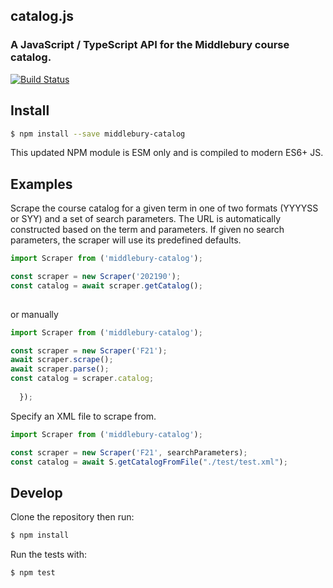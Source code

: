 ## catalog.js

### A JavaScript / TypeScript API for the Middlebury course catalog.

[![Build Status](https://travis-ci.org/coursereviews/catalog.js.svg?branch=master)](https://travis-ci.org/coursereviews/catalog.js)

## Install

```sh
$ npm install --save middlebury-catalog
```

This updated NPM module is ESM only and is compiled to modern ES6+ JS.


## Examples

Scrape the course catalog for a given term in one of two formats (YYYYSS or SYY) and a set of search parameters. The URL is automatically
constructed based on the term and parameters.  If given no search parameters, the scraper will use its predefined defaults.

```js
import Scraper from ('middlebury-catalog');

const scraper = new Scraper('202190');
const catalog = await scraper.getCatalog();
 
```

or manually

```js
import Scraper from ('middlebury-catalog');

const scraper = new Scraper('F21');
await scraper.scrape();
await scraper.parse();
const catalog = scraper.catalog;
 
  });
```



Specify an XML file to scrape from.

```js
import Scraper from ('middlebury-catalog');

const scraper = new Scraper('F21', searchParameters);
const catalog = await S.getCatalogFromFile("./test/test.xml");

```


## Develop

Clone the repository then run:

```sh
$ npm install
```

Run the tests with:

```
$ npm test
```
